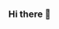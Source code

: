 ### Hi there 👋

<!--
**brtcubthn/brtcubthn** is a ✨ _special_ ✨ repository because its `README.md` (this file) appears on your GitHub profile.

<p>I am Batuhan Barutçu and I was born in Erzincan, Turkey in 2004. From a young age, I was always interested in learning about the world around me and how things worked. As I grew older, I became particularly interested in computers and programming.

In addition to my work as a software engineer, I also became interested in search engine optimization (SEO). I saw the value in helping websites rank higher in search results and began to study SEO in my spare time. Through my hard work and dedication, I became an expert in both software engineering and SEO.

I continue to advance in my career, always seeking out new challenges and opportunities to improve my skills. I remain dedicated to staying up-to-date on the latest technologies and trends in the tech industry and am always looking for ways to learn and grow. </p>
-->
